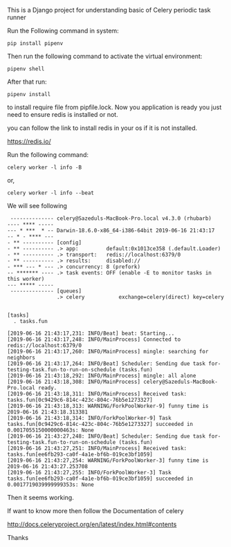 This is a Django project for understanding basic of Celery periodic task runner

Run the Following command  in system:

    pip install pipenv
    
Then run the following command to activate the virtual environment:

    pipenv shell
    
After that run:

    pipenv install
    
to install require file from pipfile.lock. Now you application is ready you just need to ensure redis is installed or not.

you can follow the link to install redis in your os if it is not installed.

https://redis.io/

Run  the following command:

    celery worker -l info -B
or,

    celery worker -l info --beat

We will see following 

````
 -------------- celery@Sazeduls-MacBook-Pro.local v4.3.0 (rhubarb)
---- **** ----- 
--- * ***  * -- Darwin-18.6.0-x86_64-i386-64bit 2019-06-16 21:43:17
-- * - **** --- 
- ** ---------- [config]
- ** ---------- .> app:         default:0x1013ce358 (.default.Loader)
- ** ---------- .> transport:   redis://localhost:6379/0
- ** ---------- .> results:     disabled://
- *** --- * --- .> concurrency: 8 (prefork)
-- ******* ---- .> task events: OFF (enable -E to monitor tasks in this worker)
--- ***** ----- 
 -------------- [queues]
                .> celery           exchange=celery(direct) key=celery
                

[tasks]
  . tasks.fun

[2019-06-16 21:43:17,231: INFO/Beat] beat: Starting...
[2019-06-16 21:43:17,248: INFO/MainProcess] Connected to redis://localhost:6379/0
[2019-06-16 21:43:17,260: INFO/MainProcess] mingle: searching for neighbors
[2019-06-16 21:43:17,264: INFO/Beat] Scheduler: Sending due task for-testing-task.fun-to-run-on-schedule (tasks.fun)
[2019-06-16 21:43:18,292: INFO/MainProcess] mingle: all alone
[2019-06-16 21:43:18,308: INFO/MainProcess] celery@Sazeduls-MacBook-Pro.local ready.
[2019-06-16 21:43:18,311: INFO/MainProcess] Received task: tasks.fun[0c9429c6-814c-423c-804c-76b5e1273327]  
[2019-06-16 21:43:18,313: WARNING/ForkPoolWorker-9] funny time is 2019-06-16 21:43:18.313381
[2019-06-16 21:43:18,314: INFO/ForkPoolWorker-9] Task tasks.fun[0c9429c6-814c-423c-804c-76b5e1273327] succeeded in 0.0017055150000000463s: None
[2019-06-16 21:43:27,248: INFO/Beat] Scheduler: Sending due task for-testing-task.fun-to-run-on-schedule (tasks.fun)
[2019-06-16 21:43:27,251: INFO/MainProcess] Received task: tasks.fun[ee6fb293-ca0f-4a1e-bf6b-019ce3bf1059]  
[2019-06-16 21:43:27,254: WARNING/ForkPoolWorker-3] funny time is 2019-06-16 21:43:27.253708
[2019-06-16 21:43:27,255: INFO/ForkPoolWorker-3] Task tasks.fun[ee6fb293-ca0f-4a1e-bf6b-019ce3bf1059] succeeded in 0.0017719039999999353s: None
````

Then it seems working.

If want to know more then follow the Documentation of celery

http://docs.celeryproject.org/en/latest/index.html#contents

Thanks